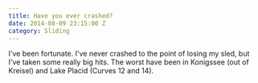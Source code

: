 ```yaml
---
title: Have you ever crashed?
date: 2014-08-09 23:15:00 Z
category: Sliding
---
```


I've been fortunate. I've never crashed to the point of losing my sled, but I've taken some really big hits. The worst have been in Konigssee (out of Kreisel) and Lake Placid (Curves 12 and 14).
